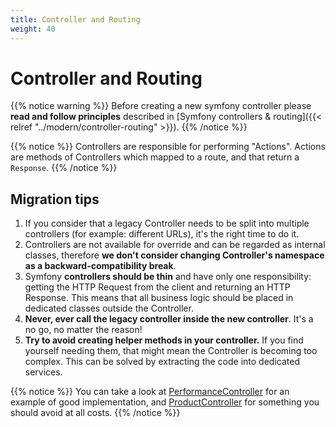 ```yaml
---
title: Controller and Routing
weight: 40
---
```


# Controller and Routing

{{% notice warning %}}
Before creating a new symfony controller please **read and follow principles** described in [Symfony controllers & routing]({{< relref "../modern/controller-routing" >}}).
{{% /notice %}}

{{% notice %}}
Controllers are responsible for performing "Actions". Actions are methods of Controllers which mapped to a route, and that return a `Response`.
{{% /notice %}}

## Migration tips
1. If you consider that a legacy Controller needs to be split into multiple controllers (for example: different URLs), it's the right time to do it.
2. Controllers are not available for override and can be regarded as internal classes, therefore **we don't consider changing Controller's namespace as a backward-compatibility break**.
3. Symfony **controllers should be thin** and have only one responsibility: getting the HTTP Request from the client and returning an HTTP Response. This means that all business logic should be placed in dedicated classes outside the Controller.
4. **Never, ever call the legacy controller inside the new controller**. It's a no go, no matter the reason!
5. **Try to avoid creating helper methods in your controller.** If you find yourself needing them, that might mean the Controller is becoming too complex. This can be solved by extracting the code into dedicated services.

{{% notice %}}
You can take a look at [PerformanceController](https://github.com/PrestaShop/PrestaShop/blob/1.7.8.x/src/PrestaShopBundle/Controller/Admin/Configure/AdvancedParameters/PerformanceController.php) for an example of good implementation, and [ProductController](https://github.com/PrestaShop/PrestaShop/blob/1.7.8.x/src/PrestaShopBundle/Controller/Admin/ProductController.php) for something you should avoid at all costs.
{{% /notice %}}
